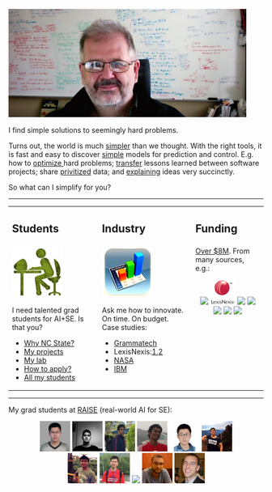 
<a href="img/bigtim.jpg"><img src="img/bigtim.jpg" width=470></a>
<p>
I find simple solutions to seemingly hard problems.</a></p>
<p>Turns out, the world is 
much <a href=">http://menzies.us/pdf/07strange.pdf">simpler</a> than we thought.
With the right tools,
it is fast and easy to 
discover <a href="lessdata.html">simple</a> models for prediction  and control.
E.g.
how to <a href="http://menzies.us/pdf/15gale.pdf">optimize </a> hard problems;
<a href="http://menzies.us/pdf/13transferEffort.pdf">transfer</a> lessons learned between software projects;
share <a href="http://menzies.us/pdf/15lace2.pdf">privitized</a> data;
and  <a href="http://menzies.us/pdf/03tar2.pdf">explaining</a> ideas very succinctly.
</p>
<p>
So what can I simplify for you?
</p>
<hr>
<table  class=paddingBetweenCols>
<tr>
<td>
<h2> Students</h2>
</td><td>
<h2>Industry</h2>
</td><td>
<h2> Funding </h2>
</td></tr>
<tr>
<td valign=top>
<img width=100 height=100 src="img/students.png">
<br>
<p>I need talented grad students for AI+SE. 
 Is that you?</p>
<ul>
<li> <a href="https://www.youtube.com/watch?v=LRoI-Rw4GBY">Why NC State?</a></li>
<li> <a href="http://ai4se.net/projects">My projects</a></li>
<li> <a href="http://ai4se.net">My lab</a></li>
<li> <a href="application.html">How to apply?</a></li>
<li> <a href="https://docs.google.com/spreadsheets/d/1oWGEfEdt4aXZ_chBLTzw2RkKhGTKIKReetkcb8Zo2F4/edit">All my students</a></li>
</ul>
</td><td valign=top>
<img height=100 width=100 src="img/industry.png">
<br>
<p>Ask me how to innovate. On time. On budget.<br>
Case studies:
<ul>
<li><a href="https://www.sbir.gov/sbirsearch/detail/4945">Grammatech</a></li>
<li>LexisNexis:<a href="http://www.slideshare.net/slideshow/embed_code/key/f8etbZ448ukfOs">1</a>,<a href="pdf/Best_Practice_SE_text_mining.pdf">2<a> </li>
<li><a href="http://www.slideshare.net/timmenzies/172529main-ken-andtimsoftwareassuranceresearchatwestvirginia?qid=4ddfaa48-dea3-4397-800b-74170c2722da&v=&b=&from_search=4">NASA</a></li>
<li><a href="https://github.com/timm/16/blob/master/matt.pdf">IBM</a></li>
</ul></p>
</td>
<td valign=top>
<a href="https://docs.google.com/spreadsheets/d/1Y5YrD3WkZlee7LLXLN5m9vvMPL2qBU-vruHpRr77dqg/edit">Over $8M</a>. From many sources, e.g.: 
<center>
<p>
<img height=50 src="https://media.glassdoor.com/sqls/263980/grammatech-squarelogo.png"> 
<img height=50 src="img/ln.png">
<img height=50 src="https://pbs.twimg.com/profile_images/67630775/button_meatball_normal.png">
<img height=50 src="https://65.media.tumblr.com/avatar_fd969ad68e5a_128.png">
<img height=50 src="http://www.nij.gov/PublishingImages/nij-logo-sak-page.jpg">
<img height=50 src="https://www.unavco.org/lib/images/Footer-NSF-logo.png" > 
<img height=75 src="https://pbs.twimg.com/profile_images/471652076645126144/Lds3l2C3_normal.jpeg"></p></center></td></tr></table><hr>
<p>My grad students at <a href="http://ai4se.net">RAISE</a> (real-world AI for SE):</p>
<center>
<a href="http://ai4se.net/peoplpe/2014/10/05/Wei-Fu/"><img alt="Wei Fu" width=60 height=60 src="img/wei.jpg"></a>
<a href="http://ai4se.net/people/2014/10/04/Rahul-Krishna/"><img alt="Rahul Krishna" width=60 height=60 src="img/rahlk.jpg"></a> 
<a href="http://ai4se.net/people/2014/10/03/Vivek-Nair/"><img alt = "Vivek Nair" width=60 height=60 src="img/vivek.jpg"></a>
<a href="http://ai4se.net/people/2014/05/18/George-Mathew/"><img alt="George Mathew" width=60 height=60 src="img/george.jpg"></a>
<a href="http://ai4se.net/people/2014/05/19/Zhe-Yu/"><img alt="Zhe Yu" width=60 height=60 src="img/Zhe.jpg"></a>
<a href="http://ai4se.net/people/2014/05/16/Di-Chen/"><img alt="Di (Jack) Chen" width=60 height=60 src="img/Jack.jpg"></a></br>
<a href="http://ai4se.net/people/2014/05/17/Amritanshu-Agrawal/"><img alt="Amritanshu Agrawal" width=60 height=60 src="img/amrit.jpg"></a>
<a href="http://ai4se.net/people/2014/06/04/Jianfeng-Chen/"><img alt ="Jianfeng Chen" width=60 height=60 src="img/chen.jpg"></a>
<a href="http://ai4se.net/people/2014/05/13/Sushma-ravichandran/"><img width-60 height=60 src="http://ai4se.net/img/sushma.jpg"></a>
<a href="http://ai4se.net/people/2014/05/15/Guilherme-Ferreira/"><img alt="Guilherme Ferreira" width=60 height=60 src="img/gh.jpg"></a>
<a href="http://ai4se.net/people/2014/05/14/Andrew-Hill/"><img alt="Andrew Hill" width=60 height=60 src="img/hill.jpg"></a>
</center>

